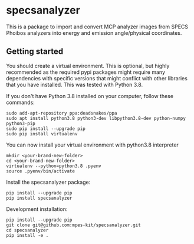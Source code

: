 # specsanalyzer
This is a package to import and convert MCP analyzer images from SPECS Phoibos analyzers into energy and emission angle/physical coordinates.

## Getting started

You should create a virtual environment. This is optional, but highly recommended as
the required pypi packages might require many dependencies with specific versions
that might conflict with other libraries that you have installed. This was tested
with Python 3.8.

If you don't have Python 3.8 installed on your computer, follow these commands:
```
sudo add-apt-repository ppa:deadsnakes/ppa
sudo apt install python3.8 python3-dev libpython3.8-dev python-numpy python3-pip
sudo pip install --upgrade pip
sudo pip install virtualenv
```

You can now install your virtual environment with python3.8 interpreter

```
mkdir <your-brand-new-folder>
cd <your-brand-new-folder>
virtualenv --python=python3.8 .pyenv
source .pyenv/bin/activate
```

Install the specsanalyzer package:
```
pip install --upgrade pip
pip install specsanalyzer
```

Development installation:
```
pip install --upgrade pip
git clone git@github.com:mpes-kit/specsanalyzer.git
cd specsanalyzer
pip install -e .
```
